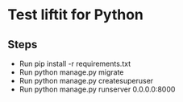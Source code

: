 # Test liftit for Python

## Steps
+ Run pip install -r requirements.txt
+ Run python manage.py migrate
+ Run python manage.py createsuperuser
+ Run python manage.py runserver 0.0.0.0:8000
